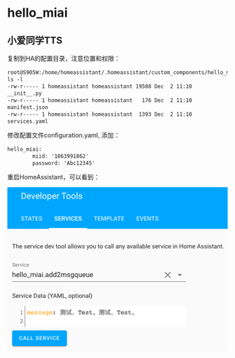 # hello_miai
## 小爱同学TTS
复制到HA的配置目录，注意位置和权限：
```
root@S905W:/home/homeassistant/.homeassistant/custom_components/hello_miai# ls -l
-rw-r----- 1 homeassistant homeassistant 19508 Dec  2 11:10 __init__.py
-rw-r----- 1 homeassistant homeassistant   176 Dec  2 11:10 manifest.json
-rw-r----- 1 homeassistant homeassistant  1393 Dec  2 11:10 services.yaml
```
修改配置文件configuration.yaml, 添加：
```
hello_miai:
        miid: '1863991862'
        password: 'Abc12345'
```
重启HomeAssistant，可以看到：

![screenshot](https://github.com/yaosheng79/HomeAssistant/blob/main/images/miai.png?raw=true)

